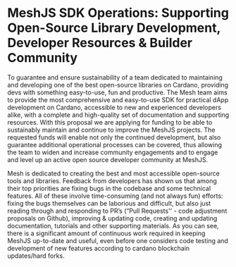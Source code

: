 # MeshJS SDK Operations: Supporting Open-Source Library Development, Developer Resources & Builder Community

To guarantee and ensure sustainability of a team dedicated to maintaining and developing one of the best open-source libraries on Cardano, providing devs with something easy-to-use, fun and productive.  The Mesh team aims to provide the most comprehensive and easy-to-use SDK for practical dApp development on Cardano, accessible to new and experienced developers alike, with a complete and high-quality set of documentation and supporting resources. With this proposal we are applying for funding to be able to sustainably maintain and continue to improve the MeshJS projects. The requested funds will enable not only the continued development, but also guarantee additional operational processes can be covered, thus allowing the team to widen and increase community engagements and to engage and level up an active open source developer community at MeshJS.


Mesh is dedicated to creating the best and most accessible open-source tools and libraries. Feedback from developers has shown us that among their top priorities are fixing bugs in the codebase and some technical features. All of these involve time-consuming (and not always fun) efforts: fixing the bugs themselves can be laborious and difficult, but also just reading through and responding to PR’s (“Pull Requests'' - code adjustment proposals on Github), improving & updating code, creating and updating documentation, tutorials and other supporting materials. As you can see, there is a significant amount of continuous work required in keeping MeshJS up-to-date and useful, even before one considers code testing and development of new features according to cardano blockchain updates/hard forks.
